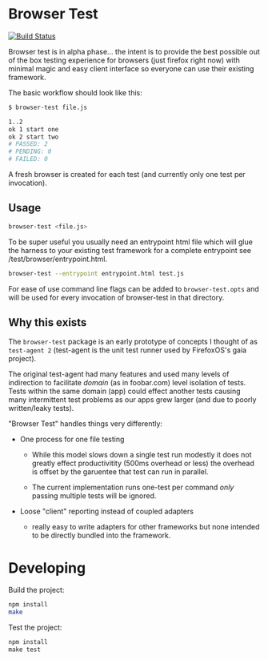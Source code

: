 # Browser Test

[![Build Status](https://travis-ci.org/lightsofapollo/browser-test.png?branch=master)](https://travis-ci.org/lightsofapollo/browser-test)

Browser test is in alpha phase... the intent is to provide the best possible out
of the box testing experience for browsers (just firefox right now) with
minimal magic and easy client interface so everyone can use their
existing framework.

The basic workflow should look like this:

```sh
$ browser-test file.js

1..2
ok 1 start one
ok 2 start two
# PASSED: 2
# PENDING: 0
# FAILED: 0

```

A fresh browser is created for each test (and currently only one test
per invocation).

## Usage

```sh
browser-test <file.js>
```

To be super useful you usually need an entrypoint html file which will
glue the harness to your existing test framework for a complete
entrypoint see /test/browser/entrypoint.html.

```sh
browser-test --entrypoint entrypoint.html test.js
```

For ease of use command line flags can be added to `browser-test.opts`
and will be used for every invocation of browser-test in that directory.


## Why this exists

The `browser-test` package is an early prototype of concepts I thought
of as `test-agent 2` (test-agent is the unit test runner used by
FirefoxOS's gaia project).

The original test-agent had many features and used many levels of
indirection to facilitate _domain_ (as in foobar.com) level isolation of
tests. Tests within the same domain (app) could effect another tests
causing many intermittent test problems as our apps grew larger (and due
to poorly written/leaky tests).

"Browser Test" handles things very differently:

  - One process for one file testing

    * While this model slows down a single test run modestly it does not
      greatly effect productivitity (500ms overhead or less) the
      overhead is offset by the garuentee that test can run in parallel.

    * The current implementation runs one-test per command _only_ passing
      multiple tests will be ignored.

  - Loose "client" reporting instead of coupled adapters

      * really easy to write adapters for other frameworks but none
        intended to be directly bundled into the framework.

# Developing

Build the project:

```sh
npm install
make
```

Test the project:

```js
npm install
make test
```

